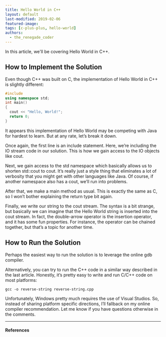 ```yaml
---
title: Hello World in C++
layout: default
last-modified: 2019-02-06
featured-image: 
tags: [c-plus-plus, hello-world]
authors:
  - the_renegade_coder
---
```


In this article, we'll be covering Hello World in C++.

## How to Implement the Solution

Even though C++ was built on C, the implementation of Hello World in 
C++ is slightly different:

```c++
#include 
using namespace std;
int main()
{
  cout << "Hello, World!";
  return 0;
}
```

It appears this implementation of Hello World may be competing with 
Java for hardest to learn. But at any rate, let’s break it down.

Once again, the first line is an include statement. Here, we’re including 
the IO stream code in our solution. This is how we gain access to the 
IO objects like cout.

Next, we gain access to the std namespace which basically allows us to 
shorten std::cout to cout. It’s really just a style thing that eliminates 
a lot of verbosity that you might get with other languages like Java. 
Of course, if another namespace also has a cout, we’ll run into problems.

After that, we make a main method as usual. This is exactly the same as 
C, so I won’t bother explaining the return type bit again.

Finally, we write our string to the cout stream. The syntax is a bit 
strange, but basically we can imagine that the Hello World string is 
inserted into the cout stream. In fact, the double-arrow operator is 
the insertion operator, and it has some fun properties. For instance, 
the operator can be chained together, but that’s a topic for another time.

## How to Run the Solution

Perhaps the easiest way to run the solution is to leverage the online gdb 
compiler.

Alternatively, you can try to run the C++ code in a similar way described 
in the last article. Honestly, it’s pretty easy to write and run C/C++ code 
on most platforms:

```console
gcc -o reverse-string reverse-string.cpp
```

Unfortunately, Windows pretty much requires the use of Visual Studios. So, 
instead of sharing platform specific directions, I’ll fallback on my online 
compiler recommendation. Let me know if you have questions otherwise in the 
comments.

---

#### References

[^1]: J. Grifski, “Hello World in C++,” The Renegade Coder, 19-Mar-2018. [Online]. Available: <https://therenegadecoder.com/code/hello-world-in-c-plus-plus/>. [Accessed: 07-Feb-2019].
